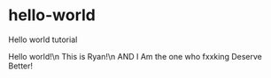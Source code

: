 # hello-world
Hello world tutorial

Hello world!\n
This is Ryan!\n
AND I Am the one who fxxking Deserve Better!
